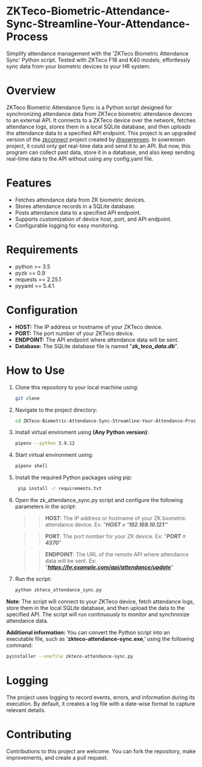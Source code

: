 # ZKTeco-Biometric-Attendance-Sync-Streamline-Your-Attendance-Process
Simplify attendance management with the 'ZKTeco Biometric Attendance Sync' Python script. Tested with ZKTeco F18 and K40 models, effortlessly sync data from your biometric devices to your HR system.

# Overview
ZKTeco Biometric Attendance Sync is a Python script designed for synchronizing attendance data from ZKTeco biometric attendance devices to an external API. It connects to a ZKTeco device over the network, fetches attendance logs, stores them in a local SQLite database, and then uploads the attendance data to a specified API endpoint. This project is an upgraded version of the [zkconnect](https://github.com/sowrensen/zkconnect) project created by [@sowrensen](https://github.com/sowrensen). In sowrensen project, it could only get real-time data and send it to an API. But now, this program can collect past data, store it in a database, and also keep sending real-time data to the API without using any config.yaml file.

# Features
  * Fetches attendance data from ZK biometric devices.
  * Stores attendance records in a SQLite database.
  * Posts attendance data to a specified API endpoint.
  * Supports customization of device host, port, and API endpoint.
  * Configurable logging for easy monitoring.
    
# Requirements
 * python >= 3.5
 * pyzk == 0.9
 * requests == 2.25.1
 * pyyaml == 5.4.1

# Configuration
 * **HOST:** The IP address or hostname of your ZKTeco device.
 * **PORT:** The port number of your ZKTeco device.
 * **ENDPOINT:** The API endpoint where attendance data will be sent.
 * **Database:** The SQLite database file is named "**_zk_teco_data.db_**".

# How to Use
  1. Clone this repository to your local machine using:
     ```bash
     git clone
     ```
  2. Navigate to the project directory:
     ```bash
     cd ZKTeco-Biometric-Attendance-Sync-Streamline-Your-Attendance-Process
     ```
  3. Install virtual enviroment using **(Any Python version)**:
     ```bash
     pipenv --python 3.9.12
     ```
  4. Start virtual environment using:
     ```bash
     pipenv shell
     ```
  5. Install the required Python packages using pip:
     ```bash
      pip install -r requirements.txt
     ```
  6. Open the zk_attendance_sync.py script and configure the following parameters in the script:
     >> **HOST**: The IP address or hostname of your ZK biometric attendance device. Ex: "**_HOST = '192.168.10.121'_**"
     
     >> **PORT**: The port number for your ZK device. Ex: "**_PORT = 4370_**"
     
     >> **ENDPOINT**: The URL of the remote API where attendance data will be sent. Ex: "**_https://hr.example.com/api/attendance/update_**"
  7. Run the script:
      ```bash
      python zkteco_attendance_sync.py
      ```
     
**Note**: The script will connect to your ZKTeco device, fetch attendance logs, store them in the local SQLite database, and then upload the data to the specified API. The script will run continuously to monitor and synchronize attendance data.

**Additional information:** You can convert the Python script into an executable file, such as '**zkteco-attendance-sync.exe**,' using the following command: 
```bash
pyinstaller --onefile zkteco-attendance-sync.py
```

# Logging
The project uses logging to record events, errors, and information during its execution. By default, it creates a log file with a date-wise format to capture relevant details.

# Contributing
Contributions to this project are welcome. You can fork the repository, make improvements, and create a pull request.
  
